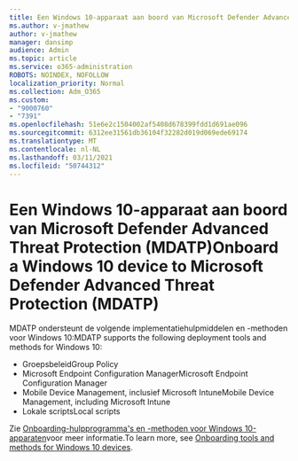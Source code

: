 ```yaml
---
title: Een Windows 10-apparaat aan boord van Microsoft Defender Advanced Threat Protection (MDATP)
ms.author: v-jmathew
author: v-jmathew
manager: dansimp
audience: Admin
ms.topic: article
ms.service: o365-administration
ROBOTS: NOINDEX, NOFOLLOW
localization_priority: Normal
ms.collection: Adm_O365
ms.custom:
- "9000760"
- "7391"
ms.openlocfilehash: 51e6e2c1504002af5408d678399fdd1d691ae096
ms.sourcegitcommit: 6312ee31561db36104f32282d019d069ede69174
ms.translationtype: MT
ms.contentlocale: nl-NL
ms.lasthandoff: 03/11/2021
ms.locfileid: "50744312"
---
```

# <a name="onboard-a-windows-10-device-to-microsoft-defender-advanced-threat-protection-mdatp"></a><span data-ttu-id="62772-102">Een Windows 10-apparaat aan boord van Microsoft Defender Advanced Threat Protection (MDATP)</span><span class="sxs-lookup"><span data-stu-id="62772-102">Onboard a Windows 10 device to Microsoft Defender Advanced Threat Protection (MDATP)</span></span>

<span data-ttu-id="62772-103">MDATP ondersteunt de volgende implementatiehulpmiddelen en -methoden voor Windows 10:</span><span class="sxs-lookup"><span data-stu-id="62772-103">MDATP supports the following deployment tools and methods for Windows 10:</span></span>

- <span data-ttu-id="62772-104">Groepsbeleid</span><span class="sxs-lookup"><span data-stu-id="62772-104">Group Policy</span></span>
- <span data-ttu-id="62772-105">Microsoft Endpoint Configuration Manager</span><span class="sxs-lookup"><span data-stu-id="62772-105">Microsoft Endpoint Configuration Manager</span></span>
- <span data-ttu-id="62772-106">Mobile Device Management, inclusief Microsoft Intune</span><span class="sxs-lookup"><span data-stu-id="62772-106">Mobile Device Management, including Microsoft Intune</span></span>
- <span data-ttu-id="62772-107">Lokale scripts</span><span class="sxs-lookup"><span data-stu-id="62772-107">Local scripts</span></span>

<span data-ttu-id="62772-108">Zie [Onboarding-hulpprogramma's en -methoden voor Windows 10-apparaten](https://go.microsoft.com/fwlink/?linkid=2143460)voor meer informatie.</span><span class="sxs-lookup"><span data-stu-id="62772-108">To learn more, see [Onboarding tools and methods for Windows 10 devices](https://go.microsoft.com/fwlink/?linkid=2143460).</span></span>
